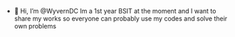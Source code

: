 - 👋 Hi, I’m @WyvernDC
Im a 1st year BSIT at the moment and I want to share my works so everyone can probably use my codes and solve their own problems
<!---
WyvernDC/WyvernDC is a ✨ special ✨ repository because its `README.md` (this file) appears on your GitHub profile.
You can click the Preview link to take a look at your changes.
--->

